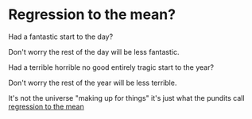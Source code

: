# Regression to the mean?

Had a fantastic start to the day? 

Don't worry the rest of the day will be less fantastic.

Had a terrible horrible no good entirely tragic start to the year? 

Don't worry the rest of the year will be less terrible.

It's not the universe "making up for things" it's just what the pundits call [regression to the mean](/https://en.wikipedia.org/wiki/Regression_toward_the_mean)





